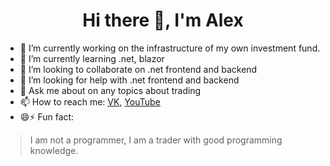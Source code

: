 <div id="header" align="center">
	<h1>Hi there 👋, I'm Alex</h1>
</div>

- 🔭 I’m currently working on the infrastructure of my own investment fund.
- 🌱 I’m currently learning .net, blazor
- 👯 I’m looking to collaborate on .net frontend and backend
- 🤔 I’m looking for help with .net frontend and backend
- 💬 Ask me about on any topics about trading
- 📫 How to reach me: [VK](https://vk.com/tradeandcode), [YouTube](https://www.youtube.com/@alexanderseredin)
- 😄⚡ Fun fact: 
>I am not a programmer, I am a trader with good programming knowledge.


